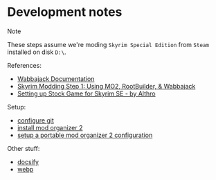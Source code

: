 # Development notes

> [!NOTE]
> These steps assume we're moding `Skyrim Special Edition` from `Steam` installed on disk `D:\`.

References:

* [Wabbajack Documentation](https://wiki.wabbajack.org/index.html)
* [Skyrim Modding Step 1: Using MO2, RootBuilder, & Wabbajack](https://youtu.be/KBkpKB_VLXg?si=mNbnE0CcKsd8zUJA)
* [Setting up Stock Game for Skyrim SE - by Althro](https://github.com/LivelyDismay/Learn-To-Mod/blob/main/lessons/Setting%20up%20Stock%20Game%20for%20Skyrim%20SE.md#setting-up-stock-game-for-skyrim-se---by-althro)

Setup:

* [configure git](git_configuration.md)
* [install mod organizer 2](mo2_install.md)
* [setup a portable mod organizer 2 configuration](mo2_portable_setup.md)

Other stuff:

* [docsify](docsify.md)
* [webp](webp.md)
